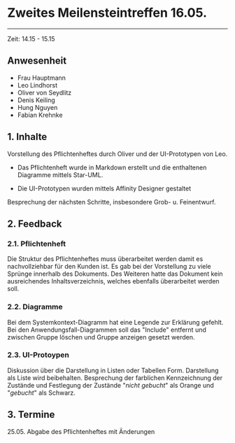 # Zweites Meilensteintreffen 16.05. #

----------
Zeit: 14.15 - 15.15

## Anwesenheit 

- Frau Hauptmann
- Leo Lindhorst
- Oliver von Seydlitz
- Denis Keiling
- Hung Nguyen
- Fabian Krehnke

## 1. Inhalte 
Vorstellung des Pflichtenheftes durch Oliver und der UI-Prototypen von Leo.

- Das Pflichtenheft wurde in Markdown erstellt und die enthaltenen
Diagramme mittels Star-UML.

- Die UI-Prototypen wurden mittels Affinity Designer gestaltet

Besprechung der nächsten Schritte, insbesondere Grob- u. Feinentwurf.

## 2. Feedback 

### 2.1. Pflichtenheft

Die Struktur des Pflichtenheftes muss überarbeitet werden damit es nachvollziehbar für den Kunden ist. Es gab bei der Vorstellung zu viele Sprünge innerhalb des Dokuments. Des Weiteren hatte das Dokument kein ausreichendes Inhaltsverzeichnis, welches ebenfalls überarbeitet werden soll.

### 2.2. Diagramme

Bei dem Systemkontext-Diagramm hat eine Legende zur Erklärung gefehlt.
Bei den Anwendungsfall-Diagrammen soll das "Include" entfernt und zwischen Gruppe löschen und Gruppe anzeigen gesetzt werden.

### 2.3. UI-Protoypen 

Diskussion über die Darstellung in Listen oder Tabellen Form.
Darstellung als Liste wird beibehalten.
Besprechung der farblichen Kennzeichnung der Zustände und Festlegung der Zustände "*nicht gebucht*" als Orange und "*gebucht*" als Schwarz.

## 3. Termine

25.05. Abgabe des Pflichtenheftes mit Änderungen
